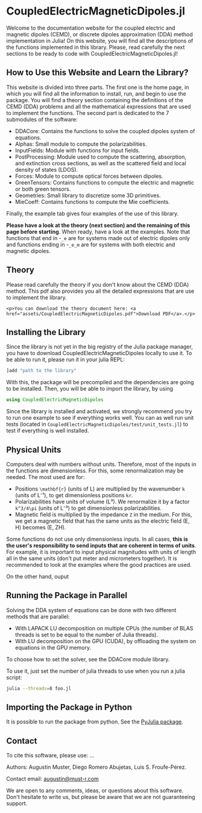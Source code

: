 # CoupledElectricMagneticDipoles.jl

Welcome to the documentation website for the coupled electric and magnetic dipoles (CEMD), or discrete dipoles approximation (DDA) method implementation in Julia! On this website, you will find all the descriptions of the functions implemented in this library. Please, read carefully the next sections to be ready to code with CoupledElectricMagneticDipoles.jl!

## How to Use this Website and Learn the Library?
This website is divided into three parts. The first one is the home page, in which you will find all the information to install, run, and begin to use the package. You will find a theory section containing the definitions of the CEMD (DDA) problems and all the mathematical expressions that are used to implement the functions. The second part is dedicated to the 7 submodules of the software:

- DDACore: Contains the functions to solve the coupled dipoles system of equations.
- Alphas: Small module to compute the polarizabilities.
- InputFields: Module with functions for input fields.
- PostProcessing: Module used to compute the scattering, absorption, and extinction cross sections, as well as the scattered field and local density of states (LDOS).
- Forces: Module to compute optical forces between dipoles.
- GreenTensors: Contains functions to compute the electric and magnetic or both green tensors.
- Geometries: Small library to discretize some 3D primitives.
- MieCoeff: Contains functions to compute the Mie coefficients.

Finally, the example tab gives four examples of the use of this library.

**Please have a look at the theory (next section) and the remaining of this page before starting**. When ready, have a look at the examples. Note that functions that end in -`_e` are for systems made out of electric dipoles only and functions ending in -`_e_m` are for systems with both electric and magnetic dipoles.

## Theory

Please read carefully the theory if you don't know about the CEMD (DDA) method. This pdf also provides you all the detailed expressions that are use to implement the library.

```@raw html
<p>You can download the theory document here: <a href="assets/CoupledElectricMagneticDipoles.pdf">Download PDF</a>.</p>
```

## Installing the Library

Since the library is not yet in the big registry of the Julia package manager, you have to download CoupledElectricMagneticDipoles locally to use it. To be able to run it, please run it in your julia REPL:

```julia
]add "path to the library"
```
With this, the package will be precompiled and the dependencies are going to be installed. Then, you will be able to import the library, by using

```julia
using CoupledElectricMagneticDipoles
```
Since the library is installed and activated, we strongly recommend you try to run one example to see if everything works well. You can as well run unit tests (located in `CoupledElectricMagneticDipoles/test/unit_tests.jl`) to test if everything is well installed. 

## Physical Units

Computers deal with numbers without units. Therefore, most of the inputs in the functions are dimensionless. For this, some renormalization may be needed. The most used are for:

- Positions ``\mathbf{r}`` (units of L) are multiplied by the wavenumber ``k`` (units of L⁻¹), to get dimensionless positions `kr`.
- Polarizabilities have units of volume (L³). We renormalize it by a factor ``k^3/4\pi`` (units of L⁻³) to get dimensionless polarizabilities.
- Magnetic field is multiplied by the impedance ``Z`` in the medium. For this, we get a magnetic field that has the same units as the electric field (E, H) becomes (E, ZH). 

Some functions do not use only dimensionless inputs. In all cases, **this is the user's responsibility to send inputs that are coherent in terms of units**. For example, it is important to input physical magnitudes with units of length all in the same units (don't put meter and micrometers together). It is recommended to look at the examples where the good practices are used.

On the other hand, ouput 

## Running the Package in Parallel
Solving the DDA system of equations can be done with two different methods that are parallel:

- With LAPACK LU decomposition on multiple CPUs (the number of BLAS threads is set to be equal to the number of Julia threads).
- With LU decomposition on the GPU (CUDA), by offloading the system on equations in the GPU memory.

To choose how to set the solver, see the DDACore module library.

To use it, just set the number of julia threads to use when you run a julia script:

```bash
julia --threads=8 foo.jl
```

## Importing the Package in Python

It is possible to run the package from python. See the [PyJulia package](https://pyjulia.readthedocs.io/en/latest/usage.html).

## Contact

To cite this software, please use: ...

Authors: Augustin Muster, Diego Romero Abujetas, Luis S. Froufe-Pérez.

Contact email: augustin@must-r.com

We are open to any comments, ideas, or questions about this software. Don't hesitate to write us, but please be aware that we are not guaranteeing support.
